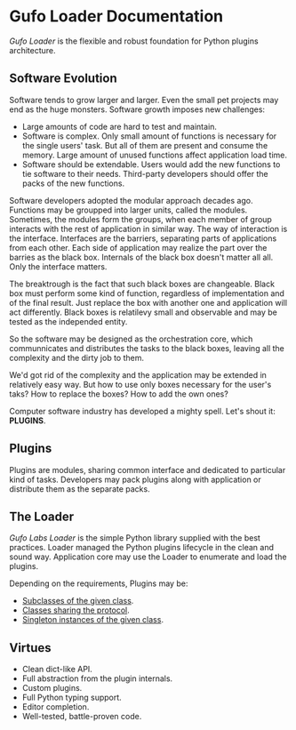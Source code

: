 # Gufo Loader Documentation

*Gufo Loader* is the flexible and robust foundation
for Python plugins architecture.

## Software Evolution

Software tends to grow larger and larger. Even the small
pet projects may end as the huge monsters. Software growth
imposes new challenges:

* Large amounts of code are hard to test and maintain.
* Software is complex. Only small amount of functions is 
  necessary for the single users' task. But all of them are present
  and consume the memory. Large amount of unused functions
  affect application load time.
* Software should be extendable. Users would add the new functions
  to tie software to their needs. Third-party developers should offer
  the packs of the new functions.  

Software developers adopted the modular approach decades ago.
Functions may be groupped into larger units, called the modules.
Sometimes, the modules form the groups, when each member of 
group interacts with the rest of application in similar way.
The way of interaction is the interface. Interfaces are the
barriers, separating parts of applications from each other.
Each side of application may realize the part over the barries
as the black box. Internals of the black box doesn't matter all all.
Only the interface matters.

The breaktrough is the fact that such black boxes are changeable.
Black box must perform some kind of function, regardless of implementation
and of the final result. Just replace the box with another one and application
will act differently. Black boxes is relatilevy small and observable
and may be tested as the independed entity.

So the software may be designed as the orchestration core, which
communnicates and distributes the tasks to the black boxes, leaving
all the complexity and the dirty job to them.

We'd got rid of the complexity and the application may be extended
in relatively easy way. But how to use only boxes necessary for the user's
taks? How to replace the boxes? How to add the own ones?

Computer software industry has developed a mighty spell. Let's shout it:
**PLUGINS**.

## Plugins

Plugins are modules, sharing common interface and dedicated to particular kind
of tasks. Developers may pack plugins along with application or distribute them
as the separate packs.

## The Loader

*Gufo Labs Loader* is the simple Python library supplied with the best practices.
Loader managed the Python plugins lifecycle in the clean and sound way. Application
core may use the Loader to enumerate and load the plugins.

Depending on the requirements, Plugins may be:

* [Subclasses of the given class](examples/subclass.md).
* [Classes sharing the protocol](examples/protocol.md).
* [Singleton instances of the given class](examples/singleton.md).

## Virtues

* Clean dict-like API.
* Full abstraction from the plugin internals.
* Custom plugins.
* Full Python typing support.
* Editor completion.
* Well-tested, battle-proven code.